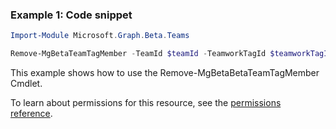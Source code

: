 ### Example 1: Code snippet

```powershellImport-Module Microsoft.Graph.Beta.Teams

Remove-MgBetaTeamTagMember -TeamId $teamId -TeamworkTagId $teamworkTagId -TeamworkTagMemberId $teamworkTagMemberId
```
This example shows how to use the Remove-MgBetaBetaTeamTagMember Cmdlet.
To learn about permissions for this resource, see the [permissions reference](/graph/permissions-reference).

